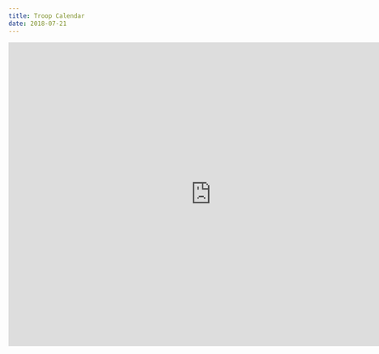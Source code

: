 ```yaml
---
title: Troop Calendar
date: 2018-07-21
---
```


<div class="iframe_container">
  <iframe style="BORDER-TOP-WIDTH: 0px; BORDER-LEFT-WIDTH: 0px; BORDER-BOTTOM-WIDTH: 0px; BORDER-RIGHT-WIDTH: 0px" src="https://calendar.google.com/calendar/embed?src=chilitroop178@gmail.com&amp;ctz=America/New_York%22" frameborder="0" width="800" scrolling="no" height="600"></iframe>
</div>
